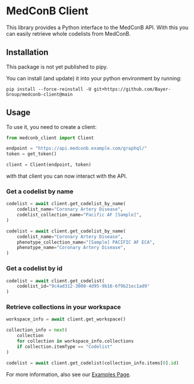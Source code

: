 # MedConB Client

This library provides a Python interface to the MedConB API. With this you can easily retrieve whole codelists from MedConB.

## Installation

This package is not yet published to pipy.

You can install (and update) it into your python environment by running:

```
pip install --force-reinstall -U git+https://github.com/Bayer-Group/medconb-client@main
```

## Usage

To use it, you need to create a client:

```python
from medconb_client import Client

endpoint = "https://api.medconb.example.com/graphql/"
token = get_token()

client = Client(endpoint, token)
```

with that client you can now interact with the API.

### Get a codelist by name

```python
codelist = await client.get_codelist_by_name(
    codelist_name="Coronary Artery Disease",
    codelist_collection_name="Pacific AF [Sample]",
)
```

```python
codelist = await client.get_codelist_by_name(
    codelist_name="Coronary Artery Disease",
    phenotype_collection_name="[Sample] PACIFIC AF ECA",
    phenotype_name="Coronary Artery Disease",
)
```

### Get a codelist by id

```python
codelist = await client.get_codelist(
    codelist_id="9c4ad312-3008-4d95-9b16-6f9b21ec1ad9"
)
```

### Retrieve collections in your workspace

```python
workspace_info = await client.get_workspace()

collection_info = next(
    collection
    for collection in workspace_info.collections
    if collection.itemType == "Codelist"
)

codelist = await client.get_codelist(collection_info.items[0].id)
```

For more information, also see our [Examples Page](https://refactored-adventure-kgjn1rq.pages.github.io/examples/).
